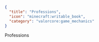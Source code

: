 ```json
{
  "title": "Professions",
  "icon": "minecraft:writable_book", 
  "category": "valorcore:game_mechanics"
}
```

Professions